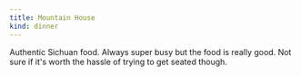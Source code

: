 ```yaml
---
title: Mountain House
kind: dinner
---
```

Authentic Sichuan food. Always super busy but the food is really good. Not sure if it's worth the hassle of trying to get seated though. 